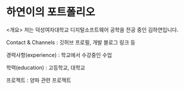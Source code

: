 # 하연이의 포트폴리오

<개요>
저는 덕성여자대학교 디지털소프트웨어 공학을 전공 중인 김하연입니다.

Contact & Channels : 깃허브 프로필, 개발 블로그 링크 등

경력사항(experience) : 학교에서 수강중인 수업

학력(education) : 고등학교, 대학교

프로젝트 : 양파 관련 프로젝트

